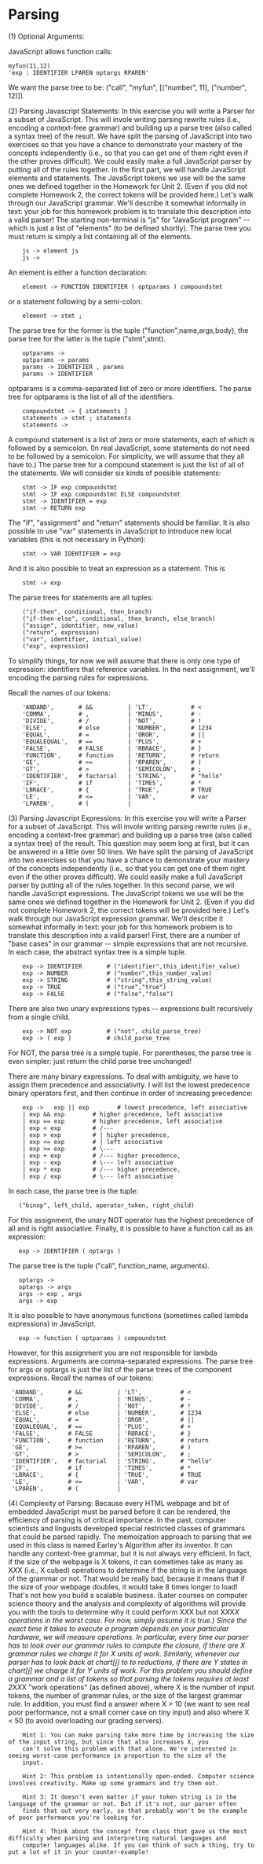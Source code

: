 # Parsing

(1) Optional Arguments: 

JavaScript allows function calls:
    
    myfun(11,12)
    'exp : IDENTIFIER LPAREN optargs RPAREN'

We want the parse tree to be:  ("call", "myfun", [("number", 11), ("number", 12)]).

(2) Parsing Javascript Statements:  In this exercise you will write a Parser for a subset of JavaScript. This will invole writing parsing rewrite rules (i.e., encoding a context-free grammar) and building up a parse tree (also called a syntax tree) of the result.  We have split the parsing of JavaScript into two exercises so that you have a chance to demonstrate your mastery of the concepts independently (i.e., so that you can get one of them right even if the other proves difficult). We could easily make a full JavaScript parser by putting all of the rules together. In the first part, we will handle JavaScript elements and statements. The JavaScript tokens we use will be the same ones we defined together in the Homework for Unit 2. (Even if you did not complete Homework 2, the correct tokens will be provided here.) Let's walk through our JavaScript grammar. We'll describe it somewhat informally in text: your job for this homework problem is to translate this description into a valid parser! The starting non-terminal is "js" for "JavaScript program" -- which is just a list of "elements" (to be defined shortly). The parse tree you must return is simply a list containing all of the elements.  

        js -> element js
        js -> 

An element is either a function declaration: 

        element -> FUNCTION IDENTIFIER ( optparams ) compoundstmt

or a statement following by a semi-colon: 

        element -> stmt ; 
    
The parse tree for the former is the tuple ("function",name,args,body), the parse tree for the latter is the tuple ("stmt",stmt). 

        optparams ->
        optparams -> params
        params -> IDENTIFIER , params
        params -> IDENTIFIER

optparams is a comma-separated list of zero or more identifiers. The parse tree for optparams is the list of all of the identifiers. 

        compoundstmt -> { statements } 
        statements -> stmt ; statements
        statements -> 

A compound statement is a list of zero or more statements, each of which is followed by a semicolon. (In real JavaScript, some statements do not need to be followed by a semicolon. For simplicity, we will assume that they all have to.) The parse tree for a compound statement is just the list of all of the statements. We will consider six kinds of possible statements: 

        stmt -> IF exp compoundstmt     
        stmt -> IF exp compoundstmt ELSE compoundstmt
        stmt -> IDENTIFIER = exp 
        stmt -> RETURN exp 

The "if", "assignment" and "return" statements should be familiar. It is also possible to use "var" statements in JavaScript to introduce new local variables (this is not necessary in Python): 

        stmt -> VAR IDENTIFIER = exp 

And it is also possible to treat an expression as a statement. This is 

        stmt -> exp 

The parse trees for statements are all tuples:
        
        ("if-then", conditional, then_branch)
        ("if-then-else", conditional, then_branch, else_branch)
        ("assign", identifier, new_value) 
        ("return", expression)
        ("var", identifier, initial_value) 
        ("exp", expression) 

To simplify things, for now we will assume that there is only one type of expression: identifiers that reference variables. In the next assignment, we'll encoding the parsing rules for expressions.

Recall the names of our tokens: 

        'ANDAND',       # &&          | 'LT',           # <
        'COMMA',        # ,           | 'MINUS',        # -
        'DIVIDE',       # /           | 'NOT',          # !
        'ELSE',         # else        | 'NUMBER',       # 1234 
        'EQUAL',        # =           | 'OROR',         # ||
        'EQUALEQUAL',   # ==          | 'PLUS',         # +
        'FALSE',        # FALSE       | 'RBRACE',       # }
        'FUNCTION',     # function    | 'RETURN',       # return
        'GE',           # >=          | 'RPAREN',       # )
        'GT',           # >           | 'SEMICOLON',    # ;
        'IDENTIFIER',   # factorial   | 'STRING',       # "hello"
        'IF',           # if          | 'TIMES',        # *
        'LBRACE',       # {           | 'TRUE',         # TRUE
        'LE',           # <=          | 'VAR',          # var 
        'LPAREN',       # (           |

(3) Parsing Javascript Expressions:  In this exercise you will write a Parser for a subset of JavaScript. This will invole writing parsing rewrite rules (i.e., encoding a context-free grammar) and building up a parse tree (also called a syntax tree) of the result. This question may seem long at first, but it can be answered in a little over 50 lines. We have split the parsing of JavaScript into two exercises so that you have a chance to demonstrate your mastery of the concepts independently (i.e., so that you can get one of them right even if the other proves difficult). We could easily make a full JavaScript parser by putting all of the rules together. In this second parse, we wil handle JavaScript expressions. The JavaScript tokens we use will be the same ones we defined together in the Homework for Unit 2. (Even if you did not complete Homework 2, the correct tokens will be provided here.) Let's walk through our JavaScript expression grammar. We'll describe it somewhat informally in text: your job for this homework problem is to translate this description into a valid parser! First, there are a number of "base cases" in our grammar -- simple expressions that are not recursive. In each case, the abstract syntax tree is a simple tuple.

        exp -> IDENTIFIER       # ("identifier",this_identifier_value)
        exp -> NUMBER           # ("number",this_number_value)
        exp -> STRING           # ("string",this_string_value) 
        exp -> TRUE             # ("true","true") 
        exp -> FALSE            # ("false","false") 

There are also two unary expressions types -- expressions built recursively from a single child.

        exp -> NOT exp          # ("not", child_parse_tree)
        exp -> ( exp )          # child_parse_tree

For NOT, the parse tree is a simple tuple. For parentheses, the parse tree is even simpler: just return the child parse tree unchanged! 

There are many binary expressions. To deal with ambiguity, we have to assign them precedence and associativity.  I will list the lowest predecence binary operators first, and then continue in order of increasing precedence: 

        exp ->   exp || exp        # lowest precedence, left associative
        | exp && exp        # higher precedence, left associative 
        | exp == exp        # higher precedence, left associative
        | exp < exp         # /---
        | exp > exp         # | higher precedence, 
        | exp <= exp        # | left associative
        | exp >= exp        # \---
        | exp + exp         # /--- higher precedence,
        | exp - exp         # \--- left associative
        | exp * exp         # /--- higher precedence,
        | exp / exp         # \--- left associative

In each case, the parse tree is the tuple:
 
       ("binop", left_child, operator_token, right_child) 

For this assignment, the unary NOT operator has the highest precedence of all and is right associative. Finally, it is possible to have a function call as an expression:

       exp -> IDENTIFIER ( optargs ) 

The parse tree is the tuple ("call", function_name, arguments). 

       optargs -> 
       optargs -> args
       args -> exp , args
       args -> exp 

It is also possible to have anonymous functions (sometimes called lambda expressions) in JavaScript. 

       exp -> function ( optparams ) compoundstmt

However, for this assignment you are not responsible for lambda expressions. Arguments are comma-separated expressions. The parse tree for args or optargs is just the list of the parse trees of the component expressions. Recall the names of our tokens: 

     'ANDAND',       # &&          | 'LT',           # <
     'COMMA',        # ,           | 'MINUS',        # -
     'DIVIDE',       # /           | 'NOT',          # !
     'ELSE',         # else        | 'NUMBER',       # 1234 
     'EQUAL',        # =           | 'OROR',         # ||
     'EQUALEQUAL',   # ==          | 'PLUS',         # +
     'FALSE',        # FALSE       | 'RBRACE',       # }
     'FUNCTION',     # function    | 'RETURN',       # return
     'GE',           # >=          | 'RPAREN',       # )
     'GT',           # >           | 'SEMICOLON',    # ;
     'IDENTIFIER',   # factorial   | 'STRING',       # "hello"
     'IF',           # if          | 'TIMES',        # *
     'LBRACE',       # {           | 'TRUE',         # TRUE
     'LE',           # <=          | 'VAR',          # var 
     'LPAREN',       # (           |

(4)  Complexity of Parsing:  Because every HTML webpage and bit of embedded JavaScript must be parsed before it can be rendered, the efficiency of parsing is of critical importance. In the past, computer scientists and linguists developed special restricted classes of grammars that could be parsed rapidly. The memoization approach to parsing that we used in this class is named Earley's Algorithm after its inventor. It can handle any context-free grammar, but it is not always very efficient. In fact, if the size of the webpage is X tokens, it can sometimes take as many as X*X*X (i.e., X cubed) operations to determine if the string is in the language of the grammar or not. That would be really bad, because it means that if the size of your webpage doubles, it would take 8 times longer to load! That's not how you build a scalable business. (Later courses on computer science theory and the analysis and complexity of algorithms will provide you with the tools to determine why it could perform X*X*X but not X*X*X*X operations in the worst case. For now, simply assume it is true.) Since the exact time it takes to execute a program depends on your particular hardware, we will measure operations. In particular, every time our parser has to look over our grammar rules to compute the closure, if there are X grammar rules we charge it for X units of work. Similarly, whenever our parser has to look back at chart[j] to to reductions, if there are Y states in chart[j] we charge it for Y units of work. For this problem you should define a grammar and a list of tokens so that parsing the tokens requires at least 2*X*X*X "work operations" (as defined above), where X is the number of input tokens, the number of grammar rules, or the size of the largest grammar rule. In addition, you must find a answer where X > 10 (we want to see real poor performance, not a small corner case on tiny input) and also where X < 50 (to avoid overloading our grading servers).  

        Hint 1: You can make parsing take more time by increasing the size of the input string, but since that also increases X, you 
        can't solve this problem with that alone. We're interested in seeing worst-case performance in proportion to the size of the 
        input. 

        Hint 2: This problem is intentionally open-ended. Computer science involves creativity. Make up some grammars and try them out. 

        Hint 3: It doesn't even matter if your token string is in the language of the grammar or not. But if it's not, our parser often 
        finds that out very early, so that probably won't be the example of poor performance you're looking for.

        Hint 4: Think about the concept from class that gave us the most difficulty when parsing and interpreting natural languages and 
        computer languages alike. If you can think of such a thing, try to put a lot of it in your counter-example! 
